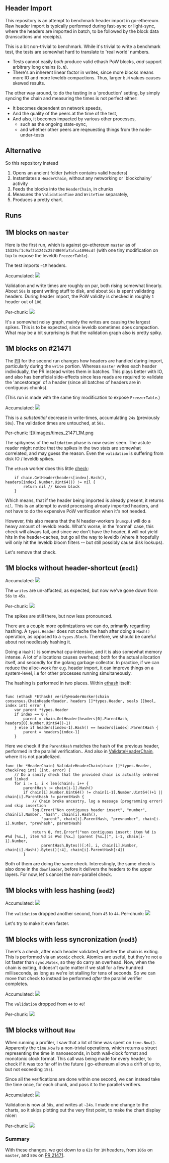 ## Header Import

This repository is an attempt to benchmark header import in go-ethereum. Raw header import is typically performed during fast-sync or light-sync, 
where the headers are imported in batch, to be followed by the block data (transcations and receipts). 

This is a bit non-trivial to benchmark. While it's trivial to write a benchmark test, the tests are somewhat hard to translate to 'real world' numbers. 
- Tests cannot easily _both_ produce valid ethash PoW blocks, _and_ support arbitrary long chains (`b.N`). 
- There's an inherent linear factor in writes, since more blocks means more IO and more leveldb compactions. Thus, larger `b.N` values causes skewed results. 

The other way around, to do the testing in a 'production' setting, by simply syncing the chain and measuring the times is not perfect either: 
- It becomes dependent on network speeds, 
- And the quality of the peers at the time of the test, 
- And also, it becomes impacted by various other processes, 
  - such as the ongoing state-sync, 
  - and whether other peers are reqeuesting things from the node-under-tests

## Alternative

So this repository instead 

1. Opens an ancient folder (which contains valid headers) 
2. Instantiates a `HeaderChain`, without any networking or 'blockchainy' activity
3. Feeds the blocks into the `HeaderChain`, in chunks
4. Measures the `ValidationTime` and `WriteTime` separately, 
5. Produces a pretty chart. 

## Runs

## 1M blocks on `master`

Here is the first run, which is against go-ethereum `master` as of `15339cf1c9af2b1242c2574869fa7afca1096cdf` (with one tiny modification on top to expose the leveldb `FreezerTable`). 

The test imports `~1M` headers. 

Accumulated: 
![](images/total-times_master_1M.png)

Validation and write times are roughly on par, both rising  somewhat linearly. About `50s` is spent writing stuff to disk, and about `56s` is spent 
validating headers. During header import, the PoW validity is checked in roughly `1` header out of `100`.

Per-chunk:
![](images/times_master_1M.png)

It's a somewhat noisy graph, mainly the writes are causing the largest spikes. This is to be expected, since leveldb sometimes does compaction. What may be 
a bit surprising is that the validation graph also is pretty spiky. 


## 1M blocks on #21471

The [PR](https://github.com/ethereum/go-ethereum/pull/21471) for the second run changes how headers are handled during import, particularly during 
the `write` portion. Whereas `master` writes each header individually, the PR instead writes them in batches. This plays better with IO, and also has 
beneficial side-effects since less reads are required to validate the 'ancestorage' of a header (since all batches of headers are in contiguous chunks). 

(This run is made with the same tiny modification to expose `FreezerTable`.)

Accumulated:
![](images/total-times_21471_1M.png)

This is a _substantial_ decrease in write-times, accumulating `24s` (previously `50s`). The validation times are untouched, at `56s`. 

Per-chunk:
![](images/times_21471_1M.png

The spikyness of the `validation` phase is now easier seen. The astute reader might notice that the spikes in the two stats are somewhat correlated, and may 
guess the reason. Even the `validation` is suffering from disk IO / leveldb spikes. 

The `ethash` worker does this little [check](https://github.com/ethereum/go-ethereum/blob/master/consensus/ethash/consensus.go#L183):
```golang
	if chain.GetHeader(headers[index].Hash(), headers[index].Number.Uint64()) != nil {
		return nil // known block
	}
```
Which means, that if the header being imported is already present, it returns `nil`. This is an attempt to avoid processing already imported headers, 
and not have to do the expensive PoW verification when it's not needed. 

However, this also means that the N header-workers (`numcpu`) will do a heavy amount of leveldb reads. What's worse, in the 'normal' case, this check
will always fail, and since we don't have the header, it will not yield hits in the header-caches, but go all the way to leveldb (where it hopefully will 
only hit the leveldb bloom filters -- but still possibly cause disk lookups). 

Let's remove that check.

## 1M blocks without header-shortcut (`mod1`)

Accumulated:
![](images/total-times_mod1_1M.png)

The `writes` are un-affacted, as expected, but now we've gone down from `56s` to `45s`. 

Per-chunk:
![](images/times_mod1_1M.png)

The spikes are still there, but now less pronounced. 

There are a couple more optimizations we can do, primarily regarding hashing. A `types.Header` does not cache the hash after doing a `Hash()` operation, 
as opposed to a `types.Block`. Therefore, we should be careful about not needlessly hashing it. 

Doing a `Hash()` is somewhat cpu-intensive, and it is also somewhat memory intense. A lot of allocations causes overhead; both for the 
actual allocation itself, and secondly for the golang garbage collector. In practice, if we can reduce the alloc-work for e.g. header import, 
it can improve things on a system-level, i.e for other processes running simultaneously. 

The hashing is performed in two places. Within [ethash](https://github.com/ethereum/go-ethereum/blob/master/consensus/ethash/consensus.go#L177) itself: 

```golang

func (ethash *Ethash) verifyHeaderWorker(chain consensus.ChainHeaderReader, headers []*types.Header, seals []bool, index int) error {
	var parent *types.Header
	if index == 0 {
		parent = chain.GetHeader(headers[0].ParentHash, headers[0].Number.Uint64()-1)
	} else if headers[index-1].Hash() == headers[index].ParentHash {
		parent = headers[index-1]
	}
```
Here we check if the `ParentHash` matches the hash of the previous header, performed in the parallel verification..
And also in [ValidateHeaderChain](https://github.com/ethereum/go-ethereum/blob/b643b9ca9423647aabd886d813cec7ef55be7947/core/headerchain.go#L302), where it is not parallelized. 

```
func (hc *HeaderChain) ValidateHeaderChain(chain []*types.Header, checkFreq int) (int, error) {
	// Do a sanity check that the provided chain is actually ordered and linked
	for i := 1; i < len(chain); i++ {
		parentHash := chain[i-1].Hash()
		if chain[i].Number.Uint64() != chain[i-1].Number.Uint64()+1 || chain[i].ParentHash != parentHash {
			// Chain broke ancestry, log a message (programming error) and skip insertion
			log.Error("Non contiguous header insert", "number", chain[i].Number, "hash", chain[i].Hash(),
				"parent", chain[i].ParentHash, "prevnumber", chain[i-1].Number, "prevhash", parentHash)

			return 0, fmt.Errorf("non contiguous insert: item %d is #%d [%x…], item %d is #%d [%x…] (parent [%x…])", i-1, chain[i-1].Number,
				parentHash.Bytes()[:4], i, chain[i].Number, chain[i].Hash().Bytes()[:4], chain[i].ParentHash[:4])
		}
```

Both of them are doing the same check. Interestingly, the same check is also done in the `downloader`, before it delivers the headers to the upper layers. 
For now, let's cancel the non-parallel check. 

## 1M blocks with less hashing (`mod2`)

Accumulated:
![](images/total-times_mod2_1M.png)

The `validation` dropped another second, from `45` to `44`. 
Per-chunk:
![](images/times_mod2_1M.png)


Let's try to make it even faster. 

## 1M blocks with less syncronization (`mod3`)

There's a check, after each header validated, whether the chain is exiting. This is performed via an `atomic` check. Atomics are useful, but 
they're not a lot faster than `sync.Mutex`, so they do carry an overhead. Now, when the chain is exiting, it doesn't quite matter if we stall 
for a few hundred milliseconds, as long as we're lot stalling for tens of seconds. So we can move that check to instead be performed
_after_ the parallel verifier completes. 

Accumulated:
![](images/total-times_mod3_1M.png)

The `validation` dropped from `44` to `40`!
 
Per-chunk:
![](images/times_mod3_1M.png)

## 1M blocks without `Now`

When running a profiler, I saw that a lot of time was spent on `time.Now()`. Apparently the `time.Now` is a non-trivial operations, which returns a 
struct representing the time in nanoseconds, in both wall-clock format and monotonic clock format. 
This call was being made for every header, to check if it was too far off in the future ( go-ethereum allows a drift of up to, but not exceeding `15s`). 

Since all the verifications are done within one second, we can instead take the time once, for each chunk, and pass it to the parallel verifiers. 

Accumulated:
![](images/total-times_mod4_1M.png)

Validation is now at `38s`, and writes at `~24s`.
I made one change to the charts, so it skips plotting out the very first point, to make the chart display nicer:

Per-chunk:
![](images/times_mod4_1M.png)


### Summary

With these changes, we got down to a `62s` for `1M` headers, from `106s` on `master`, and `80s` on [PR 21471](https://github.com/ethereum/go-ethereum/pull/21471/files).

